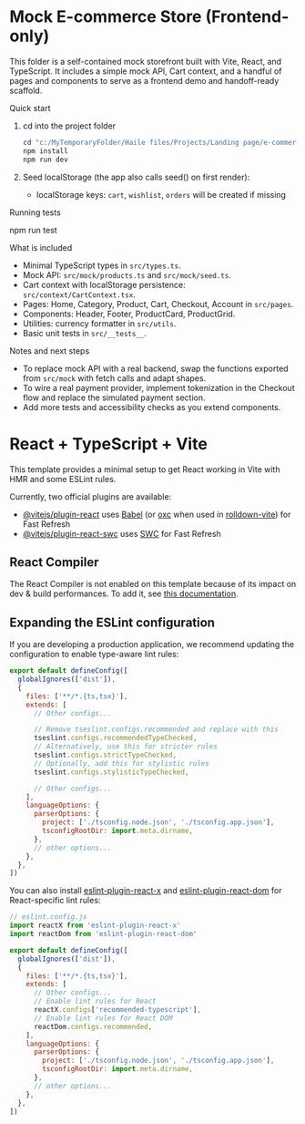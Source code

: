 # Mock E-commerce Store (Frontend-only)

This folder is a self-contained mock storefront built with Vite, React, and TypeScript. It includes a simple mock API, Cart context, and a handful of pages and components to serve as a frontend demo and handoff-ready scaffold.

Quick start

1. cd into the project folder

   ```powershell
   cd "c:/MyTemporaryFolder/Haile files/Projects/Landing page/e-commerce"
   npm install
   npm run dev
   ```

2. Seed localStorage (the app also calls seed() on first render):

   - localStorage keys: `cart`, `wishlist`, `orders` will be created if missing

Running tests

  npm run test

What is included

- Minimal TypeScript types in `src/types.ts`.
- Mock API: `src/mock/products.ts` and `src/mock/seed.ts`.
- Cart context with localStorage persistence: `src/context/CartContext.tsx`.
- Pages: Home, Category, Product, Cart, Checkout, Account in `src/pages`.
- Components: Header, Footer, ProductCard, ProductGrid.
- Utilities: currency formatter in `src/utils`.
- Basic unit tests in `src/__tests__`.

Notes and next steps

- To replace mock API with a real backend, swap the functions exported from `src/mock` with fetch calls and adapt shapes.
- To wire a real payment provider, implement tokenization in the Checkout flow and replace the simulated payment section.
- Add more tests and accessibility checks as you extend components.
# React + TypeScript + Vite

This template provides a minimal setup to get React working in Vite with HMR and some ESLint rules.

Currently, two official plugins are available:

- [@vitejs/plugin-react](https://github.com/vitejs/vite-plugin-react/blob/main/packages/plugin-react) uses [Babel](https://babeljs.io/) (or [oxc](https://oxc.rs) when used in [rolldown-vite](https://vite.dev/guide/rolldown)) for Fast Refresh
- [@vitejs/plugin-react-swc](https://github.com/vitejs/vite-plugin-react/blob/main/packages/plugin-react-swc) uses [SWC](https://swc.rs/) for Fast Refresh

## React Compiler

The React Compiler is not enabled on this template because of its impact on dev & build performances. To add it, see [this documentation](https://react.dev/learn/react-compiler/installation).

## Expanding the ESLint configuration

If you are developing a production application, we recommend updating the configuration to enable type-aware lint rules:

```js
export default defineConfig([
  globalIgnores(['dist']),
  {
    files: ['**/*.{ts,tsx}'],
    extends: [
      // Other configs...

      // Remove tseslint.configs.recommended and replace with this
      tseslint.configs.recommendedTypeChecked,
      // Alternatively, use this for stricter rules
      tseslint.configs.strictTypeChecked,
      // Optionally, add this for stylistic rules
      tseslint.configs.stylisticTypeChecked,

      // Other configs...
    ],
    languageOptions: {
      parserOptions: {
        project: ['./tsconfig.node.json', './tsconfig.app.json'],
        tsconfigRootDir: import.meta.dirname,
      },
      // other options...
    },
  },
])
```

You can also install [eslint-plugin-react-x](https://github.com/Rel1cx/eslint-react/tree/main/packages/plugins/eslint-plugin-react-x) and [eslint-plugin-react-dom](https://github.com/Rel1cx/eslint-react/tree/main/packages/plugins/eslint-plugin-react-dom) for React-specific lint rules:

```js
// eslint.config.js
import reactX from 'eslint-plugin-react-x'
import reactDom from 'eslint-plugin-react-dom'

export default defineConfig([
  globalIgnores(['dist']),
  {
    files: ['**/*.{ts,tsx}'],
    extends: [
      // Other configs...
      // Enable lint rules for React
      reactX.configs['recommended-typescript'],
      // Enable lint rules for React DOM
      reactDom.configs.recommended,
    ],
    languageOptions: {
      parserOptions: {
        project: ['./tsconfig.node.json', './tsconfig.app.json'],
        tsconfigRootDir: import.meta.dirname,
      },
      // other options...
    },
  },
])
```
